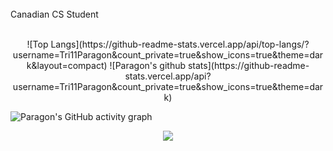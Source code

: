 <br>
Canadian CS Student<br>
<br>

<p align="center">
![Top Langs](https://github-readme-stats.vercel.app/api/top-langs/?username=Tri11Paragon&count_private=true&show_icons=true&theme=dark&layout=compact) ![Paragon's github stats](https://github-readme-stats.vercel.app/api?username=Tri11Paragon&count_private=true&show_icons=true&theme=dark)
</p>
 
![Paragon's GitHub activity graph](https://activity-graph.herokuapp.com/graph?username=Tri11Paragon&hide_border=true&theme=redical)

<p align="center">
 <img src="https://github-readme-streak-stats.herokuapp.com/?user=Tri11Paragon"></img>
</p>
